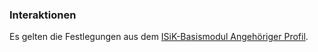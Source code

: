 ### Interaktionen

Es gelten die Festlegungen aus dem [ISiK-Basismodul Angehöriger Profil](https://simplifier.net/guide/implementierungsleitfadenisik-basismodul/ImplementationGuide-markdown-Datenobjekte-Datenobjekte-Angehoeriger?version=current#ImplementationGuide-markdown-Angehoeriger-Angehoeriger-Interaktionen).
